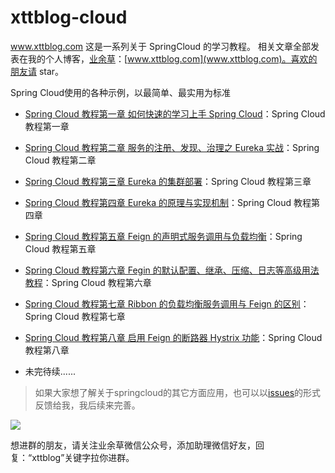 # xttblog-cloud
www.xttblog.com
这是一系列关于 SpringCloud 的学习教程。
相关文章全部发表在我的个人博客，[业余草](www.xttblog.com)：[www.xttblog.com](www.xttblog.com)。喜欢的朋友请 star。

Spring Cloud使用的各种示例，以最简单、最实用为标准

- [Spring Cloud 教程第一章 如何快速的学习上手 Spring Cloud](https://www.xttblog.com/?p=2954)：Spring Cloud 教程第一章 
- [Spring Cloud 教程第二章 服务的注册、发现、治理之 Eureka 实战](https://www.xttblog.com/?p=2957)：Spring Cloud 教程第二章 
- [Spring Cloud 教程第三章 Eureka 的集群部署](https://www.xttblog.com/?p=2966)：Spring Cloud 教程第三章 
- [Spring Cloud 教程第四章 Eureka 的原理与实现机制](https://www.xttblog.com/?p=2968)：Spring Cloud 教程第四章 
- [Spring Cloud 教程第五章 Feign 的声明式服务调用与负载均衡](http://www.xttblog.com/?p=2970)：Spring Cloud 教程第五章 
- [Spring Cloud 教程第六章 Fegin 的默认配置、继承、压缩、日志等高级用法教程](http://www.xttblog.com/?p=2972)：Spring Cloud 教程第六章 
- [Spring Cloud 教程第七章 Ribbon 的负载均衡服务调用与 Feign 的区别](http://www.xttblog.com/?p=2974)：Spring Cloud 教程第七章
- [Spring Cloud 教程第八章 启用 Feign 的断路器 Hystrix 功能]()：Spring Cloud 教程第八章

- 未完待续......


> 如果大家想了解关于springcloud的其它方面应用，也可以以[issues](https://github.com/xmt1139057136/xttblog-cloud/issues)的形式反馈给我，我后续来完善。


![](http://ocuzluml6.bkt.clouddn.com/xttblog.jpg)

想进群的朋友，请关注业余草微信公众号，添加助理微信好友，回复：“xttblog”关键字拉你进群。
